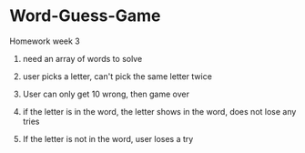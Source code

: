 # Word-Guess-Game
Homework week 3

1. need an array of words to solve 

2. user picks a letter, can't pick the same letter twice

3. User can only get 10 wrong, then game over

3. if the letter is in the word, the letter shows in the word, does not lose any tries

4. If the letter is not in the word, user loses a try